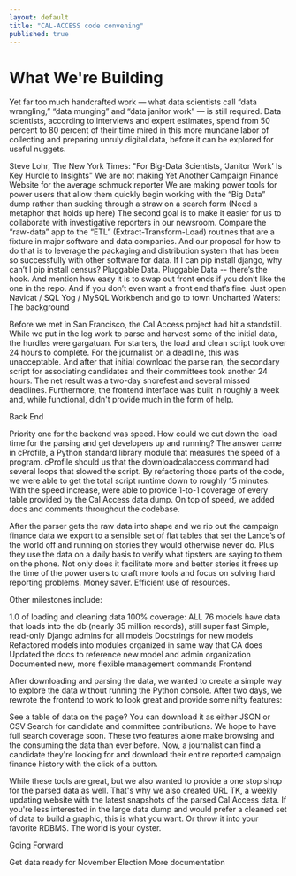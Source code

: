 ```yaml
---
layout: default
title: "CAL-ACCESS code convening"
published: true
---
```


# What We're Building

Yet far too much handcrafted work — what data scientists call “data wrangling,” “data munging” and “data janitor work” — is still required. Data scientists, according to interviews and expert estimates, spend from 50 percent to 80 percent of their time mired in this more mundane labor of collecting and preparing unruly digital data, before it can be explored for useful nuggets.

Steve Lohr, The New York Times: "For Big-Data Scientists, ‘Janitor Work’ Is Key Hurdle to Insights"
We are not making Yet Another Campaign Finance Website for the average schmuck reporter
We are making power tools for power users that allow them quickly begin working with the “Big Data” dump rather than sucking through a straw on a search form (Need a metaphor that holds up here)
The second goal is to make it easier for us to collaborate with investigative reporters in our newsroom.
Compare the “raw-data” app to the “ETL” (Extract-Transform-Load) routines that are a fixture in major software and data companies.
And our proposal for how to do that is to leverage the packaging and distribution system that has been so successfully with other software for data. If I can pip install django, why can’t I pip install census? Pluggable Data.
Pluggable Data -- there’s the hook. And mention how easy it is to swap out front ends if you don’t like the one in the repo. And if you don’t even want a front end that’s fine. Just open Navicat / SQL Yog / MySQL Workbench and go to town
Uncharted Waters: The background

Before we met in San Francisco, the Cal Access project had hit a standstill. While we put in the leg work to parse and harvest some of the initial data, the hurdles were gargatuan. For starters, the load and clean script took over 24 hours to complete. For the journalist on a deadline, this was unacceptable. And after that initial download the parse ran, the secondary script for associating candidates and their committees took another 24 hours. The net result was a two-day snorefest and several missed deadlines. Furthermore, the frontend interface was built in roughly a week and, while functional, didn't provide much in the form of help.

Back End

Priority one for the backend was speed. How could we cut down the load time for the parsing and get developers up and running? The answer came in cProfile, a Python standard library module that measures the speed of a program. cProfile should us that the downloadcalaccess command had several loops that slowed the script. By refactoring those parts of the code, we were able to get the total script runtime down to roughly 15 minutes. With the speed increase, were able to provide 1-to-1 coverage of every table provided by the Cal Access data dump. On top of speed, we added docs and comments throughout the codebase.

After the parser gets the raw data into shape and we rip out the campaign finance data we export to a sensible set of flat tables that set the Lance’s of the world off and running on stories they would otherwise never do. Plus they use the data on a daily basis to verify what tipsters are saying to them on the phone. Not only does it facilitate more and better stories it frees up the time of the power users to craft more tools and focus on solving hard reporting problems. Money saver. Efficient use of resources.

Other milestones include:

1.0 of loading and cleaning data
100% coverage: ALL 76 models have data that loads into the db (nearly 35 million records), still super fast
Simple, read-only Django admins for all models
Docstrings for new models
Refactored models into modules organized in same way that CA does
Updated the docs to reference new model and admin organization
Documented new, more flexible management commands
Frontend

After downloading and parsing the data, we wanted to create a simple way to explore the data without running the Python console. After two days, we rewrote the frontend to work to look great and provide some nifty features:

See a table of data on the page? You can download it as either JSON or CSV
Search for candidate and committee contributions. We hope to have full search coverage soon.
These two features alone make browsing and the consuming the data than ever before. Now, a journalist can find a candidate they're looking for and download their entire reported campaign finance history with the click of a button.

While these tools are great, but we also wanted to provide a one stop shop for the parsed data as well. That's why we also created URL TK, a weekly updating website with the latest snapshots of the parsed Cal Access data. If you're less interested in the large data dump and would prefer a cleaned set of data to build a graphic, this is what you want. Or throw it into your favorite RDBMS. The world is your oyster.

Going Forward

Get data ready for November Election
More documentation